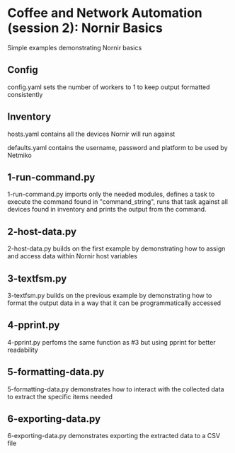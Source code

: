 # Coffee and Network Automation (session 2): Nornir Basics

Simple examples demonstrating Nornir basics

## Config

config.yaml sets the number of workers to 1 to keep output formatted consistently

## Inventory

hosts.yaml contains all the devices Nornir will run against

defaults.yaml contains the username, password and platform to be used by Netmiko

## 1-run-command.py

1-run-command.py imports only the needed modules, defines a task to execute the command
found in "command_string", runs that task against all devices found in inventory and
prints the output from the command.

## 2-host-data.py

2-host-data.py builds on the first example by demonstrating how to assign and access
data within Nornir host variables 

## 3-textfsm.py

3-textfsm.py builds on the previous example by demonstrating how to format the output
data in a way that it can be programmatically accessed

## 4-pprint.py

4-pprint.py perfoms the same function as #3 but using pprint for better readability

## 5-formatting-data.py

5-formatting-data.py demonstrates how to interact with the collected data to extract
the specific items needed

##  6-exporting-data.py 

 6-exporting-data.py demonstrates exporting the extracted data to a CSV file
 
 
